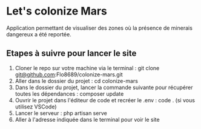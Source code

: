 # Let's colonize Mars

Application permettant de visualiser des zones où la présence de minerais dangereux a été reportée. 

##  Etapes à suivre pour lancer le site

1. Cloner le repo sur votre machine via le terminal : git clone git@github.com:Flo8689/colonize-mars.git
2. Aller dans le dossier du projet : cd colonize-mars
3. Dans le dossier du projet, lancer la commande suivante pour récupérer toutes les dépendances : composer update
4. Ouvrir le projet dans l'éditeur de code et recréer le .env : code . (si vous utilisez VSCode)
5. Lancer le serveur : php artisan serve
6. Aller à l'adresse indiquée dans le terminal pour voir le site
